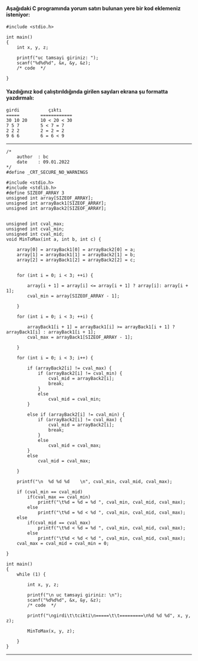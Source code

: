 #### Aşağıdaki C programında yorum satırı bulunan yere bir kod eklemeniz isteniyor:

```
#include <stdio.h>

int main()
{
	int x, y, z;

	printf("uc tamsayi giriniz: ");
	scanf("%d%d%d", &x, &y, &z);
	/* code  */

}
```

#### Yazdığınız kod çalıştırıldığında girilen sayıları ekrana şu formatta yazdırmalı:

```
girdi           çıktı
=====        ============
30 10 20     10 < 20 < 30
7 5 7        5 < 7 = 7
2 2 2        2 = 2 = 2
9 6 6        6 = 6 < 9
```
----------------------------------------------------------------------------------------
```
/*	
	author	: bc
	date	: 09.01.2022
*/
#define _CRT_SECURE_NO_WARNINGS

#include <stdio.h>
#include <stdlib.h>
#define SIZEOF_ARRAY 3
unsigned int array[SIZEOF_ARRAY];
unsigned int arrayBack1[SIZEOF_ARRAY];
unsigned int arrayBack2[SIZEOF_ARRAY];


unsigned int cval_max;
unsigned int cval_min;
unsigned int cval_mid;
void MinToMax(int a, int b, int c) { 

	array[0] = arrayBack1[0] = arrayBack2[0] = a;
	array[1] = arrayBack1[1] = arrayBack2[1] = b;
	array[2] = arrayBack1[2] = arrayBack2[2] = c;
	

	for (int i = 0; i < 3; ++i) {  
		
		array[i + 1] = array[i] <= array[i + 1] ? array[i]: array[i + 1];
		cval_min = array[SIZEOF_ARRAY - 1];

	}

	for (int i = 0; i < 3; ++i) { 

		arrayBack1[i + 1] = arrayBack1[i] >= arrayBack1[i + 1] ? arrayBack1[i] : arrayBack1[i + 1];
		cval_max = arrayBack1[SIZEOF_ARRAY - 1];

	}
	
	for (int i = 0; i < 3; i++) {  

		if (arrayBack2[i] != cval_max) {
			if (arrayBack2[i] != cval_min) {
				cval_mid = arrayBack2[i];
				break;
			}
			else
				cval_mid = cval_min;
		}
		
		else if (arrayBack2[i] != cval_min) {
			if (arrayBack2[i] != cval_max) {
				cval_mid = arrayBack2[i];
				break;
			}
			else
				cval_mid = cval_max;
		}
		else
			cval_mid = cval_max;
	
	}

	printf("\n	%d %d %d	\n", cval_min, cval_mid, cval_max);

	if (cval_min == cval_mid)
		if(cval_max == cval_min)
			printf("\t%d = %d = %d ", cval_min, cval_mid, cval_max);
		else
			printf("\t%d = %d < %d ", cval_min, cval_mid, cval_max);
	else
		if(cval_mid == cval_max)
			printf("\t%d < %d = %d ", cval_min, cval_mid, cval_max);
		else
			printf("\t%d < %d < %d ", cval_min, cval_mid, cval_max);
	cval_max = cval_mid = cval_min = 0;

}

int main()
{
	while (1) {

		int x, y, z;

		printf("\n uc tamsayi giriniz: \n");
		scanf("%d%d%d", &x, &y, &z);
		/* code  */

		printf("\ngirdi\t\tcikti\n=====\t\t=========\n%d %d %d", x, y, z);

		MinToMax(x, y, z);

	}
}

```
*********************************************************************************************************************************
